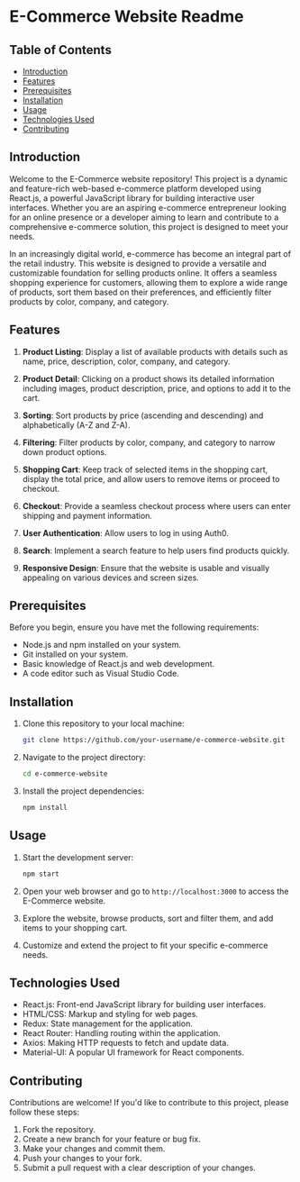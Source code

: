# E-Commerce Website Readme

## Table of Contents

- [Introduction](#introduction)
- [Features](#features)
- [Prerequisites](#prerequisites)
- [Installation](#installation)
- [Usage](#usage)
- [Technologies Used](#technologies-used)
- [Contributing](#contributing)

## Introduction

Welcome to the E-Commerce website repository! This project is a dynamic and feature-rich web-based e-commerce platform developed using React.js, a powerful JavaScript library for building interactive user interfaces. Whether you are an aspiring e-commerce entrepreneur looking for an online presence or a developer aiming to learn and contribute to a comprehensive e-commerce solution, this project is designed to meet your needs.

In an increasingly digital world, e-commerce has become an integral part of the retail industry. This website is designed to provide a versatile and customizable foundation for selling products online. It offers a seamless shopping experience for customers, allowing them to explore a wide range of products, sort them based on their preferences, and efficiently filter products by color, company, and category.

## Features

1. **Product Listing**: Display a list of available products with details such as name, price, description, color, company, and category.

2. **Product Detail**: Clicking on a product shows its detailed information including images, product description, price, and options to add it to the cart.

3. **Sorting**: Sort products by price (ascending and descending) and alphabetically (A-Z and Z-A).

4. **Filtering**: Filter products by color, company, and category to narrow down product options.

5. **Shopping Cart**: Keep track of selected items in the shopping cart, display the total price, and allow users to remove items or proceed to checkout.

6. **Checkout**: Provide a seamless checkout process where users can enter shipping and payment information.

7. **User Authentication**: Allow users to log in using Auth0.

8. **Search**: Implement a search feature to help users find products quickly.

9. **Responsive Design**: Ensure that the website is usable and visually appealing on various devices and screen sizes.

## Prerequisites

Before you begin, ensure you have met the following requirements:

- Node.js and npm installed on your system.
- Git installed on your system.
- Basic knowledge of React.js and web development.
- A code editor such as Visual Studio Code.

## Installation

1. Clone this repository to your local machine:

   ```bash
   git clone https://github.com/your-username/e-commerce-website.git
   ```

2. Navigate to the project directory:

   ```bash
   cd e-commerce-website
   ```

3. Install the project dependencies:

   ```bash
   npm install
   ```

## Usage

1. Start the development server:

   ```bash
   npm start
   ```

2. Open your web browser and go to `http://localhost:3000` to access the E-Commerce website.

3. Explore the website, browse products, sort and filter them, and add items to your shopping cart.

4. Customize and extend the project to fit your specific e-commerce needs.

## Technologies Used

- React.js: Front-end JavaScript library for building user interfaces.
- HTML/CSS: Markup and styling for web pages.
- Redux: State management for the application.
- React Router: Handling routing within the application.
- Axios: Making HTTP requests to fetch and update data.
- Material-UI: A popular UI framework for React components.

## Contributing

Contributions are welcome! If you'd like to contribute to this project, please follow these steps:

1. Fork the repository.
2. Create a new branch for your feature or bug fix.
3. Make your changes and commit them.
4. Push your changes to your fork.
5. Submit a pull request with a clear description of your changes.
